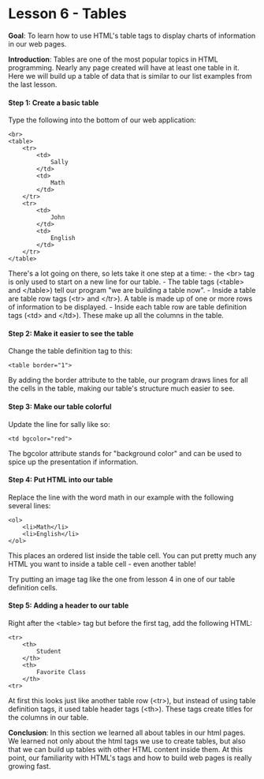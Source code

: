 Lesson 6 - Tables
===================

**Goal**:  To learn how to use HTML's table tags to display charts of information in our web pages.

**Introduction**:  Tables are one of the most popular topics in HTML programming.  Nearly any page created will have at least one table in it.  Here we will build up a table of data that is similar to our list examples from the last lesson. 

#### Step 1:  Create a basic table

Type the following into the bottom of our web application:

	<br>
	<table>
		<tr>
			<td>
				Sally
			</td>
			<td>
				Math
			</td>
		</tr>
		<tr>
			<td>
				John
			</td>
			<td>
				English
			</td>
		</tr>
	</table>

There's a lot going on there, so lets take it one step at a time:
	- the &lt;br&gt; tag is only used to start on a new line for our table.
	- The table tags (&lt;table&gt; and &lt;/table&gt;) tell our program "we are building a table now".
	- Inside a table are table row tags (&lt;tr&gt; and &lt;/tr&gt;).  A table is made up of one or more rows of information to be displayed.
	- Inside each table row are table definition tags (&lt;td&gt; and &lt;/td&gt;).  These make up all the columns in the table.
	

#### Step 2:  Make it easier to see the table

Change the table definition tag to this:

	<table border="1">

By adding the border attribute to the table, our program draws lines for all the cells in the table, making our table's structure much easier to see.


#### Step 3:  Make our table colorful

Update the line for sally like so:

	<td bgcolor="red">
	
The bgcolor attribute stands for "background color" and can be used to spice up the presentation if information.


#### Step 4:  Put HTML into our table

Replace the line with the word math in our example with the following several lines:

	<ol>
		<li>Math</li>
		<li>English</li>
	</ol>
	
This places an ordered list inside the table cell.  You can put pretty much any HTML you want to inside a table cell - even another table!

Try putting an image tag like the one from lesson 4 in one of our table definition cells. 


#### Step 5:  Adding a header to our table

Right after the &lt;table&gt; tag but before the first <tr> tag, add the following HTML:

	<tr>
		<th>
			Student
		</th>
		<th>
			Favorite Class
		</th>
	<tr>

At first this looks just like another table row (&lt;tr&gt;), but instead of using table definition tags, it used table header tags (&lt;th&gt;).  These tags create titles for the columns in our table.  


**Conclusion**:  In this section we learned all about tables in our html pages.  We learned not only about the html tags we use to create tables, but also that we can build up tables with other HTML content inside them.  At this point, our familiarity with HTML's tags and how to build web pages is really growing fast.
